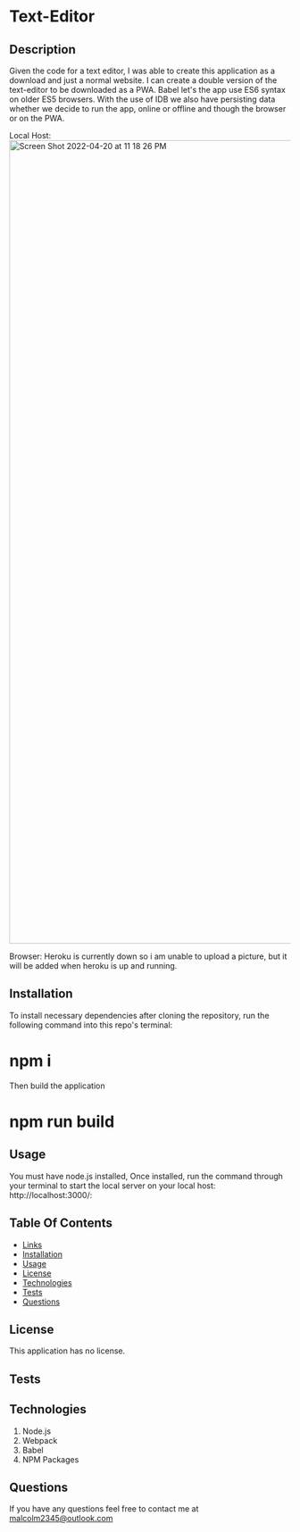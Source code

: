 # Text-Editor

## Description

Given the code for a text editor, I was able to create this application as a download and just a normal website. I can create a double version of the text-editor to be downloaded as a PWA. Babel let's the app use ES6 syntax on older ES5 browsers. With the use of IDB we also have persisting data whether we decide to run the app, online or offline and though the browser or on the PWA.

Local Host: <img width="1440" alt="Screen Shot 2022-04-20 at 11 18 26 PM" src="https://user-images.githubusercontent.com/92911517/164386943-2147359b-beec-4b93-9be5-acba8c85886c.png">

Browser: Heroku is currently down so i am unable to upload a picture, but it will be added when heroku is up and running.

## Installation

To install necessary dependencies after cloning the repository, run the following command into this repo's terminal:

# npm i

Then build the application

# npm run build

## Usage

You must have node.js installed, Once installed, run the command through your terminal to start the local server on your local host: http://localhost:3000/:

## Table Of Contents

- [Links](#links)
- [Installation](#installation)
- [Usage](#usage)
- [License](#license)
- [Technologies](#technologies)
- [Tests](tests)
- [Questions](#questions)

## License

This application has no license.

## Tests


## Technologies

1. Node.js
2. Webpack
3. Babel
4. NPM Packages

## Questions

If you have any questions feel free to contact me at malcolm2345@outlook.com


